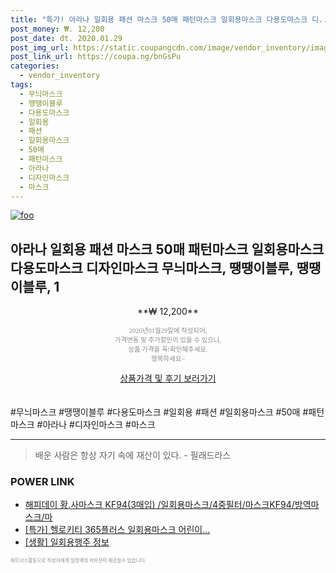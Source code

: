 ```yaml
--- 
title: "특가! 아라나 일회용 패션 마스크 50매 패턴마스크 일회용마스크 다용도마스크 디..." 
post_money: ₩. 12,200 
post_date: dt. 2020.01.29 
post_img_url: https://static.coupangcdn.com/image/vendor_inventory/images/2017/03/15/17/7/09e40314-e43f-431e-b272-13dbe26e4802.jpg 
post_link_url: https://coupa.ng/bnGsPu 
categories: 
  - vendor_inventory 
tags: 
  - 무늬마스크 
  - 땡땡이블루 
  - 다용도마스크 
  - 일회용 
  - 패션 
  - 일회용마스크 
  - 50매 
  - 패턴마스크 
  - 아라나 
  - 디자인마스크 
  - 마스크 
--- 
```

[![foo](https://static.coupangcdn.com/image/vendor_inventory/images/2017/03/15/17/7/09e40314-e43f-431e-b272-13dbe26e4802.jpg)](https://coupa.ng/bnGsPu) 

## 아라나 일회용 패션 마스크 50매 패턴마스크 일회용마스크 다용도마스크 디자인마스크 무늬마스크, 땡땡이블루, 땡땡이블루, 1 
<p style="text-align: center;">**₩ 12,200**</p> 
<p style="text-align: center;"><span style="color: #898c8f; font-family: Georgia,Times,serif; font-size: 0.75em;">2020년01월29일에 작성되어, <br>가격변동 및 추가할인이 있을 수 있으니,<br> 상품 가격을 꼭!확인해주세요.<br>행복하세요~</span> 
</p>	 
<div markdown="0" style="text-align: center;"><a href="https://coupa.ng/bnGsPu" class="btn btn--success">상품가격 및 후기 보러가기</a></div> 
<br><br> 
  #무늬마스크 #땡땡이블루 #다용도마스크 #일회용 #패션 #일회용마스크 #50매 #패턴마스크 #아라나 #디자인마스크 #마스크 
<hr> 

> 배운 사람은 항상 자기 속에 재산이 있다. - 필래드라스 


### POWER LINK

* <a href="https://blog.naver.com/fasyy4321/221790917452" target="_blank">해피데이 황.사마스크 KF94(3매입) /일회용마스크/4중필터/마스크KF94/방역마스크/마</a>
* <a href="https://blog.naver.com/sakai111/221788819379" target="_blank">[특가] 헬로키티 365플러스 일회용마스크 어린이...</a>
* <a href="https://blog.naver.com/santokki14/221770680437" target="_blank"> [생활] 일회용행주 정보 </a>

<span style="color: #898c8f; font-family: Georgia,Times,serif; font-size: 0.55em;">파트너스활동으로 작성자에게 일정액의 커미션이 제공될수 있습니다.</span> 
